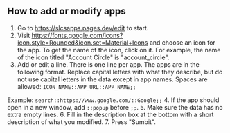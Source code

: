 ## How to add or modify apps

1. Go to https://slcsapps.pages.dev/edit to start.
2. Visit https://fonts.google.com/icons?icon.style=Rounded&icon.set=Material+Icons and choose an icon for the app. To get the name of the icon, click on it. For example, the name of the icon titled "Account Circle" is "account_circle".
3. Add or edit a line. There is one line per app. The apps are in the following format. Replace capital letters with what they describe, but do not use capital letters in the data except in app names. Spaces are allowed: ```ICON_NAME::APP_URL::APP_NAME;;```

Example: ```search::https://www.google.com/::Google;;```
4. If the app should open in a new window, add ```::popup``` before ```;;```.
5. Make sure the data has no extra empty lines.
6. Fill in the description box at the bottom with a short description of what you modified.
7. Press "Sumbit".
